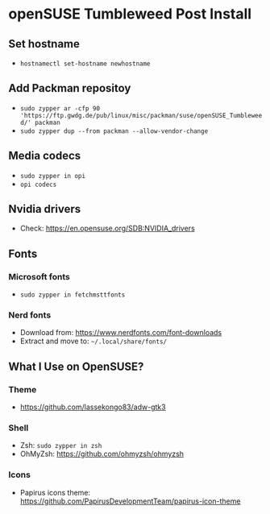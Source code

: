  # openSUSE Tumbleweed Post Install

## Set hostname
* `hostnamectl set-hostname newhostname`

## Add Packman repositoy
* `sudo zypper ar -cfp 90 'https://ftp.gwdg.de/pub/linux/misc/packman/suse/openSUSE_Tumbleweed/' packman`
* `sudo zypper dup --from packman --allow-vendor-change`

## Media codecs
* `sudo zypper in opi`
* `opi codecs`

## Nvidia drivers
* Check: https://en.opensuse.org/SDB:NVIDIA_drivers

## Fonts

### Microsoft fonts
* `sudo zypper in fetchmsttfonts`

### Nerd fonts
* Download from: https://www.nerdfonts.com/font-downloads
* Extract and move to: `~/.local/share/fonts/`


## What I Use on OpenSUSE?

### Theme
* https://github.com/lassekongo83/adw-gtk3

### Shell
* Zsh: `sudo zypper in zsh`
* OhMyZsh: https://github.com/ohmyzsh/ohmyzsh

### Icons
* Papirus icons theme: https://github.com/PapirusDevelopmentTeam/papirus-icon-theme
